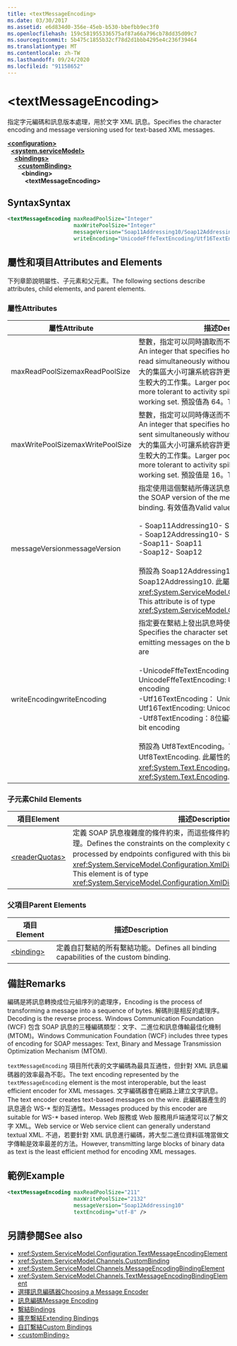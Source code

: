 ```yaml
---
title: <textMessageEncoding>
ms.date: 03/30/2017
ms.assetid: e6d834d0-356e-45eb-b530-bbefbb9ec3f0
ms.openlocfilehash: 159c581955336575af87a66a796cb78dd35d09c7
ms.sourcegitcommit: 5b475c1855b32cf78d2d1bbb4295e4c236f39464
ms.translationtype: MT
ms.contentlocale: zh-TW
ms.lasthandoff: 09/24/2020
ms.locfileid: "91158652"
---
```

# \<textMessageEncoding>

<span data-ttu-id="01a09-101">指定字元編碼和訊息版本處理，用於文字 XML 訊息。</span><span class="sxs-lookup"><span data-stu-id="01a09-101">Specifies the character encoding and message versioning used for text-based XML messages.</span></span>  
  
[**\<configuration>**](../configuration-element.md)\
&nbsp;&nbsp;[**\<system.serviceModel>**](system-servicemodel.md)\
&nbsp;&nbsp;&nbsp;&nbsp;[**\<bindings>**](bindings.md)\
&nbsp;&nbsp;&nbsp;&nbsp;&nbsp;&nbsp;[**\<customBinding>**](custombinding.md)\
&nbsp;&nbsp;&nbsp;&nbsp;&nbsp;&nbsp;&nbsp;&nbsp;**\<binding>**\
&nbsp;&nbsp;&nbsp;&nbsp;&nbsp;&nbsp;&nbsp;&nbsp;&nbsp;&nbsp;**\<textMessageEncoding>**  
  
## <a name="syntax"></a><span data-ttu-id="01a09-102">Syntax</span><span class="sxs-lookup"><span data-stu-id="01a09-102">Syntax</span></span>  
  
```xml  
<textMessageEncoding maxReadPoolSize="Integer"
                     maxWritePoolSize="Integer"
                     messageVersion="Soap11Addressing10/Soap12Addressing10"
                     writeEncoding="UnicodeFffeTextEncoding/Utf16TextEncoding/Utf8TextEncoding" />
```  
  
## <a name="attributes-and-elements"></a><span data-ttu-id="01a09-103">屬性和項目</span><span class="sxs-lookup"><span data-stu-id="01a09-103">Attributes and Elements</span></span>  

 <span data-ttu-id="01a09-104">下列章節說明屬性、子元素和父元素。</span><span class="sxs-lookup"><span data-stu-id="01a09-104">The following sections describe attributes, child elements, and parent elements.</span></span>  
  
### <a name="attributes"></a><span data-ttu-id="01a09-105">屬性</span><span class="sxs-lookup"><span data-stu-id="01a09-105">Attributes</span></span>  
  
|<span data-ttu-id="01a09-106">屬性</span><span class="sxs-lookup"><span data-stu-id="01a09-106">Attribute</span></span>|<span data-ttu-id="01a09-107">描述</span><span class="sxs-lookup"><span data-stu-id="01a09-107">Description</span></span>|  
|---------------|-----------------|  
|<span data-ttu-id="01a09-108">maxReadPoolSize</span><span class="sxs-lookup"><span data-stu-id="01a09-108">maxReadPoolSize</span></span>|<span data-ttu-id="01a09-109">整數，指定可以同時讀取而不需配置新讀取器的訊息數。</span><span class="sxs-lookup"><span data-stu-id="01a09-109">An integer that specifies how many messages can be read simultaneously without allocating new readers.</span></span> <span data-ttu-id="01a09-110">較大的集區大小可讓系統容許更多活動失效的情況，但是會產生較大的工作集。</span><span class="sxs-lookup"><span data-stu-id="01a09-110">Larger pool sizes make the system more tolerant to activity spikes at the cost of a larger working set.</span></span> <span data-ttu-id="01a09-111">預設值為 64。</span><span class="sxs-lookup"><span data-stu-id="01a09-111">The default is 64.</span></span>|  
|<span data-ttu-id="01a09-112">maxWritePoolSize</span><span class="sxs-lookup"><span data-stu-id="01a09-112">maxWritePoolSize</span></span>|<span data-ttu-id="01a09-113">整數，指定可以同時傳送而不需配置新寫入器的訊息數。</span><span class="sxs-lookup"><span data-stu-id="01a09-113">An integer that specifies how many messages can be sent simultaneously without allocating new writers.</span></span> <span data-ttu-id="01a09-114">較大的集區大小可讓系統容許更多活動失效的情況，但是會產生較大的工作集。</span><span class="sxs-lookup"><span data-stu-id="01a09-114">Larger pool sizes make the system more tolerant to activity spikes at the cost of a larger working set.</span></span> <span data-ttu-id="01a09-115">預設值是 16。</span><span class="sxs-lookup"><span data-stu-id="01a09-115">The default is 16.</span></span>|  
|<span data-ttu-id="01a09-116">messageVersion</span><span class="sxs-lookup"><span data-stu-id="01a09-116">messageVersion</span></span>|<span data-ttu-id="01a09-117">指定使用這個繫結所傳送訊息的 SOAP 版本。</span><span class="sxs-lookup"><span data-stu-id="01a09-117">Specifies the SOAP version of the messages sent using the binding.</span></span> <span data-ttu-id="01a09-118">有效值為</span><span class="sxs-lookup"><span data-stu-id="01a09-118">Valid values are</span></span><br /><br /> <span data-ttu-id="01a09-119">- Soap11Addressing10</span><span class="sxs-lookup"><span data-stu-id="01a09-119">-   Soap11Addressing10</span></span><br /><span data-ttu-id="01a09-120">- Soap12Addressing10</span><span class="sxs-lookup"><span data-stu-id="01a09-120">-   Soap12Addressing10</span></span><br /><span data-ttu-id="01a09-121">-Soap11</span><span class="sxs-lookup"><span data-stu-id="01a09-121">-   Soap11</span></span><br /><span data-ttu-id="01a09-122">-Soap12</span><span class="sxs-lookup"><span data-stu-id="01a09-122">-  Soap12</span></span><br /><br /><span data-ttu-id="01a09-123">預設為 Soap12Addressing10。</span><span class="sxs-lookup"><span data-stu-id="01a09-123">The default is Soap12Addressing10.</span></span> <span data-ttu-id="01a09-124">此屬性的型別為 <xref:System.ServiceModel.Channels.MessageVersion>。</span><span class="sxs-lookup"><span data-stu-id="01a09-124">This attribute is of type <xref:System.ServiceModel.Channels.MessageVersion>.</span></span>|  
|<span data-ttu-id="01a09-125">writeEncoding</span><span class="sxs-lookup"><span data-stu-id="01a09-125">writeEncoding</span></span>|<span data-ttu-id="01a09-126">指定要在繫結上發出訊息時使用的字元集編碼方式。</span><span class="sxs-lookup"><span data-stu-id="01a09-126">Specifies the character set encoding to be used for emitting messages on the binding.</span></span> <span data-ttu-id="01a09-127">有效值為</span><span class="sxs-lookup"><span data-stu-id="01a09-127">Valid values are</span></span><br /><br /> <span data-ttu-id="01a09-128">-UnicodeFffeTextEncoding： Unicode BigEndian 編碼</span><span class="sxs-lookup"><span data-stu-id="01a09-128">-   UnicodeFffeTextEncoding: Unicode BigEndian encoding</span></span><br /><span data-ttu-id="01a09-129">-Utf16TextEncoding： Unicode 編碼</span><span class="sxs-lookup"><span data-stu-id="01a09-129">-   Utf16TextEncoding: Unicode encoding</span></span><br /><span data-ttu-id="01a09-130">-Utf8TextEncoding：8位編碼</span><span class="sxs-lookup"><span data-stu-id="01a09-130">-   Utf8TextEncoding: 8-bit encoding</span></span><br /><br /> <span data-ttu-id="01a09-131">預設為 Utf8TextEncoding。</span><span class="sxs-lookup"><span data-stu-id="01a09-131">The default is Utf8TextEncoding.</span></span> <span data-ttu-id="01a09-132">此屬性的型別為 <xref:System.Text.Encoding>。</span><span class="sxs-lookup"><span data-stu-id="01a09-132">This attribute is of type <xref:System.Text.Encoding>.</span></span>|  
  
### <a name="child-elements"></a><span data-ttu-id="01a09-133">子元素</span><span class="sxs-lookup"><span data-stu-id="01a09-133">Child Elements</span></span>  
  
|<span data-ttu-id="01a09-134">項目</span><span class="sxs-lookup"><span data-stu-id="01a09-134">Element</span></span>|<span data-ttu-id="01a09-135">描述</span><span class="sxs-lookup"><span data-stu-id="01a09-135">Description</span></span>|  
|-------------|-----------------|  
|[\<readerQuotas>](/previous-versions/dotnet/netframework-4.0/ms731325(v=vs.100))|<span data-ttu-id="01a09-136">定義 SOAP 訊息複雜度的條件約束，而這些條件約束可由以此繫結所設定的端點處理。</span><span class="sxs-lookup"><span data-stu-id="01a09-136">Defines the constraints on the complexity of SOAP messages that can be processed by endpoints configured with this binding.</span></span> <span data-ttu-id="01a09-137">此項目的型別為 <xref:System.ServiceModel.Configuration.XmlDictionaryReaderQuotasElement>。</span><span class="sxs-lookup"><span data-stu-id="01a09-137">This element is of type <xref:System.ServiceModel.Configuration.XmlDictionaryReaderQuotasElement>.</span></span>|  
  
### <a name="parent-elements"></a><span data-ttu-id="01a09-138">父項目</span><span class="sxs-lookup"><span data-stu-id="01a09-138">Parent Elements</span></span>  
  
|<span data-ttu-id="01a09-139">項目</span><span class="sxs-lookup"><span data-stu-id="01a09-139">Element</span></span>|<span data-ttu-id="01a09-140">描述</span><span class="sxs-lookup"><span data-stu-id="01a09-140">Description</span></span>|  
|-------------|-----------------|  
|[\<binding>](bindings.md)|<span data-ttu-id="01a09-141">定義自訂繫結的所有繫結功能。</span><span class="sxs-lookup"><span data-stu-id="01a09-141">Defines all binding capabilities of the custom binding.</span></span>|  
  
## <a name="remarks"></a><span data-ttu-id="01a09-142">備註</span><span class="sxs-lookup"><span data-stu-id="01a09-142">Remarks</span></span>  

 <span data-ttu-id="01a09-143">編碼是將訊息轉換成位元組序列的處理序，</span><span class="sxs-lookup"><span data-stu-id="01a09-143">Encoding is the process of transforming a message into a sequence of bytes.</span></span> <span data-ttu-id="01a09-144">解碼則是相反的處理序。</span><span class="sxs-lookup"><span data-stu-id="01a09-144">Decoding is the reverse process.</span></span> <span data-ttu-id="01a09-145">Windows Communication Foundation (WCF) 包含 SOAP 訊息的三種編碼類型：文字、二進位和訊息傳輸最佳化機制 (MTOM)。</span><span class="sxs-lookup"><span data-stu-id="01a09-145">Windows Communication Foundation (WCF) includes three types of encoding for SOAP messages: Text, Binary and Message Transmission Optimization Mechanism (MTOM).</span></span>  
  
 <span data-ttu-id="01a09-146">`textMessageEncoding` 項目所代表的文字編碼為最具互通性，但針對 XML 訊息編碼器的效率最為不彰。</span><span class="sxs-lookup"><span data-stu-id="01a09-146">The text encoding represented by the `textMessageEncoding` element is the most interoperable, but the least efficient encoder for XML messages.</span></span>  <span data-ttu-id="01a09-147">文字編碼器會在網路上建立文字訊息。</span><span class="sxs-lookup"><span data-stu-id="01a09-147">The text encoder creates text-based messages on the wire.</span></span> <span data-ttu-id="01a09-148">此編碼器產生的訊息適合 WS-\* 型的互通性。</span><span class="sxs-lookup"><span data-stu-id="01a09-148">Messages produced by this encoder are suitable for WS-\* based interop.</span></span> <span data-ttu-id="01a09-149">Web 服務或 Web 服務用戶端通常可以了解文字 XML。</span><span class="sxs-lookup"><span data-stu-id="01a09-149">Web service or Web service client can generally understand textual XML.</span></span> <span data-ttu-id="01a09-150">不過，若要針對 XML 訊息進行編碼，將大型二進位資料區塊當做文字傳輸是效率最差的方法。</span><span class="sxs-lookup"><span data-stu-id="01a09-150">However, transmitting large blocks of binary data as text is the least efficient method for encoding XML messages.</span></span>  
  
## <a name="example"></a><span data-ttu-id="01a09-151">範例</span><span class="sxs-lookup"><span data-stu-id="01a09-151">Example</span></span>  
  
```xml  
<textMessageEncoding maxReadPoolSize="211"
                     maxWritePoolSize="2132"
                     messageVersion="Soap12Addressing10"
                     textEncoding="utf-8" />
```  
  
## <a name="see-also"></a><span data-ttu-id="01a09-152">另請參閱</span><span class="sxs-lookup"><span data-stu-id="01a09-152">See also</span></span>

- <xref:System.ServiceModel.Configuration.TextMessageEncodingElement>
- <xref:System.ServiceModel.Channels.CustomBinding>
- <xref:System.ServiceModel.Channels.MessageEncodingBindingElement>
- <xref:System.ServiceModel.Channels.TextMessageEncodingBindingElement>
- [<span data-ttu-id="01a09-153">選擇訊息編碼器</span><span class="sxs-lookup"><span data-stu-id="01a09-153">Choosing a Message Encoder</span></span>](../../../wcf/feature-details/choosing-a-message-encoder.md)
- [<span data-ttu-id="01a09-154">訊息編碼</span><span class="sxs-lookup"><span data-stu-id="01a09-154">Message Encoding</span></span>](message-encoding.md)
- [<span data-ttu-id="01a09-155">繫結</span><span class="sxs-lookup"><span data-stu-id="01a09-155">Bindings</span></span>](../../../wcf/bindings.md)
- [<span data-ttu-id="01a09-156">擴充繫結</span><span class="sxs-lookup"><span data-stu-id="01a09-156">Extending Bindings</span></span>](../../../wcf/extending/extending-bindings.md)
- [<span data-ttu-id="01a09-157">自訂繫結</span><span class="sxs-lookup"><span data-stu-id="01a09-157">Custom Bindings</span></span>](../../../wcf/extending/custom-bindings.md)
- [\<customBinding>](custombinding.md)
